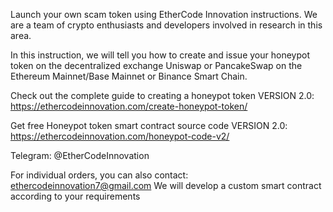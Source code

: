 Launch your own scam token using EtherCode Innovation instructions. We are a team of crypto enthusiasts and developers involved in research in this area. 

In this instruction, we will tell you how to create and issue your honeypot token on the decentralized exchange Uniswap or PancakeSwap on the Ethereum Mainnet/Base Mainnet or Binance Smart Chain.

Check out the complete guide to creating a honeypot token VERSION 2.0: https://ethercodeinnovation.com/create-honeypot-token/

Get free Honeypot token smart contract source code VERSION 2.0: https://ethercodeinnovation.com/honeypot-code-v2/

Telegram: @EtherCodeInnovation

For individual orders, you can also contact: ethercodeinnovation7@gmail.com We will develop a custom smart contract according to your requirements
